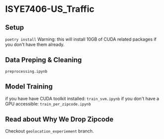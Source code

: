 # ISYE7406-US_Traffic
## Setup
`poetry install`
Warning: this will install 10GB of CUDA related packages if you don't have them already.

## Data Preping & Cleaning
`preprocessing.ipynb`

## Model Training
if you have have CUDA toolkit installed:
`train_svm.ipynb`
if you don't have a GPU accessible:
`train_per_zipcode.ipynb`

## Read about Why We Drop Zipcode
Checkout `geolocation_experiement` branch. 